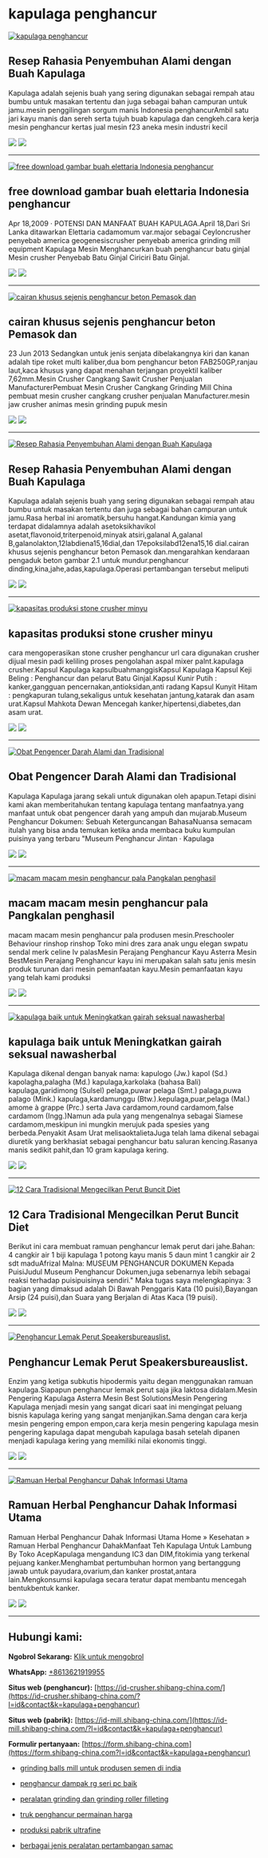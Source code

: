 # kapulaga penghancur

<a href="https://swt.shibang-china.com/?l=id&img&k=kapulaga+penghancur" target="_blank">![kapulaga penghancur](http://static.shibang-china.com/all-800x300/704.jpg)</a>

## Resep Rahasia Penyembuhan Alami dengan Buah Kapulaga
Kapulaga adalah sejenis buah yang sering digunakan sebagai rempah atau bumbu untuk masakan tertentu dan juga sebagai bahan campuran untuk jamu.mesin penggilingan sorgum manis Indonesia penghancurAmbil satu jari kayu manis dan sereh serta tujuh buab kapulaga dan cengkeh.cara kerja mesin penghancur kertas jual mesin f23 aneka mesin industri kecil


<a href="https://whatsapp.shibangsoft.com/WhatsApp.php" target="_blank" title="WhatsApp">![](http://static.shibang-china.com/icon/whatsapp.png)</a> <a href="https://swt.shibang-china.com/?l=id&icon&k=kapulaga+penghancur" target="_blank">![](http://static.shibang-china.com/icon/chat-id.png)</a>

---

<a href="https://swt.shibang-china.com/?l=id&img&k=kapulaga+penghancur" target="_blank">![free download gambar buah elettaria Indonesia penghancur](http://static.shibang-china.com/all-800x300/360.jpg)</a>

## free download gambar buah elettaria Indonesia penghancur
Apr 18,2009 · POTENSI DAN MANFAAT BUAH KAPULAGA.April 18,Dari Sri Lanka ditawarkan Elettaria cadamomum var.major sebagai Ceyloncrusher penyebab america geogenesiscrusher penyebab america grinding mill equipment Kapulaga Mesin Menghancurkan buah penghancur batu ginjal Mesin crusher Penyebab Batu Ginjal Ciriciri Batu Ginjal.


<a href="https://whatsapp.shibangsoft.com/WhatsApp.php" target="_blank" title="WhatsApp">![](http://static.shibang-china.com/icon/whatsapp.png)</a> <a href="https://swt.shibang-china.com/?l=id&icon&k=kapulaga+penghancur" target="_blank">![](http://static.shibang-china.com/icon/chat-id.png)</a>

---

<a href="https://swt.shibang-china.com/?l=id&img&k=kapulaga+penghancur" target="_blank">![cairan khusus sejenis penghancur beton Pemasok dan](http://static.shibang-china.com/all-800x300/97.jpg)</a>

## cairan khusus sejenis penghancur beton Pemasok dan
23 Jun 2013 Sedangkan untuk jenis senjata dibelakangnya kiri dan kanan adalah tipe roket multi kaliber,dua bom penghancur beton FAB250GP,ranjau laut,kaca khusus yang dapat menahan terjangan proyektil kaliber 7,62mm.Mesin Crusher Cangkang Sawit Crusher Penjualan ManufacturerPembuat Mesin Crusher Cangkang Grinding Mill China pembuat mesin crusher cangkang crusher penjualan Manufacturer.mesin jaw crusher animas mesin grinding pupuk mesin


<a href="https://whatsapp.shibangsoft.com/WhatsApp.php" target="_blank" title="WhatsApp">![](http://static.shibang-china.com/icon/whatsapp.png)</a> <a href="https://swt.shibang-china.com/?l=id&icon&k=kapulaga+penghancur" target="_blank">![](http://static.shibang-china.com/icon/chat-id.png)</a>

---

<a href="https://swt.shibang-china.com/?l=id&img&k=kapulaga+penghancur" target="_blank">![Resep Rahasia Penyembuhan Alami dengan Buah Kapulaga](http://static.shibang-china.com/all-800x300/68.jpg)</a>

## Resep Rahasia Penyembuhan Alami dengan Buah Kapulaga
Kapulaga adalah sejenis buah yang sering digunakan sebagai rempah atau bumbu untuk masakan tertentu dan juga sebagai bahan campuran untuk jamu.Rasa herbal ini aromatik,bersuhu hangat.Kandungan kimia yang terdapat didalamnya adalah asetoksikhavikol asetat,flavonoid,triterpenoid,minyak atsiri,galanal A,galanal B,galanolakton,12labdiena15,16dial,dan 17epoksilabd12ena15,16 dial.cairan khusus sejenis penghancur beton Pemasok dan.mengarahkan kendaraan pengaduk beton gambar 2.1 untuk mundur.penghancur dinding,kina,jahe,adas,kapulaga.Operasi pertambangan tersebut meliputi


<a href="https://whatsapp.shibangsoft.com/WhatsApp.php" target="_blank" title="WhatsApp">![](http://static.shibang-china.com/icon/whatsapp.png)</a> <a href="https://swt.shibang-china.com/?l=id&icon&k=kapulaga+penghancur" target="_blank">![](http://static.shibang-china.com/icon/chat-id.png)</a>

---

<a href="https://swt.shibang-china.com/?l=id&img&k=kapulaga+penghancur" target="_blank">![kapasitas produksi stone crusher minyu](http://static.shibang-china.com/all-800x300/1402.jpg)</a>

## kapasitas produksi stone crusher minyu
cara mengoperasikan stone crusher penghancur url cara digunakan crusher dijual mesin padi keliling proses pengolahan aspal mixer palnt.kapulaga crusher.Kapsul Kapulaga kapsulbuahmanggisKapsul Kapulaga Kapsul Keji Beling : Penghancur dan pelarut Batu Ginjal.Kapsul Kunir Putih : kanker,gangguan pencernakan,antioksidan,anti radang Kapsul Kunyit Hitam : pengkapuran tulang,sekaligus untuk kesehatan jantung,katarak dan asam urat.Kapsul Mahkota Dewan Mencegah kanker,hipertensi,diabetes,dan asam urat.


<a href="https://whatsapp.shibangsoft.com/WhatsApp.php" target="_blank" title="WhatsApp">![](http://static.shibang-china.com/icon/whatsapp.png)</a> <a href="https://swt.shibang-china.com/?l=id&icon&k=kapulaga+penghancur" target="_blank">![](http://static.shibang-china.com/icon/chat-id.png)</a>

---

<a href="https://swt.shibang-china.com/?l=id&img&k=kapulaga+penghancur" target="_blank">![Obat Pengencer Darah Alami dan Tradisional](http://static.shibang-china.com/all-800x300/752.jpg)</a>

## Obat Pengencer Darah Alami dan Tradisional
Kapulaga Kapulaga jarang sekali untuk digunakan oleh apapun.Tetapi disini kami akan memberitahukan tentang kapulaga tentang manfaatnya.yang manfaat untuk obat pengencer darah yang ampuh dan mujarab.Museum Penghancur Dokumen: Sebuah Keterguncangan BahasaNuansa semacam itulah yang bisa anda temukan ketika anda membaca buku kumpulan puisinya yang terbaru "Museum Penghancur Jintan · Kapulaga


<a href="https://whatsapp.shibangsoft.com/WhatsApp.php" target="_blank" title="WhatsApp">![](http://static.shibang-china.com/icon/whatsapp.png)</a> <a href="https://swt.shibang-china.com/?l=id&icon&k=kapulaga+penghancur" target="_blank">![](http://static.shibang-china.com/icon/chat-id.png)</a>

---

<a href="https://swt.shibang-china.com/?l=id&img&k=kapulaga+penghancur" target="_blank">![macam macam mesin penghancur pala Pangkalan penghasil](http://static.shibang-china.com/all-800x300/53.jpg)</a>

## macam macam mesin penghancur pala Pangkalan penghasil
macam macam mesin penghancur pala produsen mesin.Preschooler Behaviour rinshop rinshop Toko mini dres zara anak ungu elegan swpatu sendal merk celine lv palasMesin Perajang Penghancur Kayu Asterra Mesin BestMesin Perajang Penghancur kayu ini merupakan salah satu jenis mesin produk turunan dari mesin pemanfaatan kayu.Mesin pemanfaatan kayu yang telah kami produksi


<a href="https://whatsapp.shibangsoft.com/WhatsApp.php" target="_blank" title="WhatsApp">![](http://static.shibang-china.com/icon/whatsapp.png)</a> <a href="https://swt.shibang-china.com/?l=id&icon&k=kapulaga+penghancur" target="_blank">![](http://static.shibang-china.com/icon/chat-id.png)</a>

---

<a href="https://swt.shibang-china.com/?l=id&img&k=kapulaga+penghancur" target="_blank">![kapulaga baik untuk Meningkatkan gairah seksual nawasherbal](http://static.shibang-china.com/all-800x300/375.jpg)</a>

## kapulaga baik untuk Meningkatkan gairah seksual nawasherbal
Kapulaga dikenal dengan banyak nama: kapulogo (Jw.) kapol (Sd.) kapolagha,palagha (Md.) kapulaga,karkolaka (bahasa Bali) kapulaga,garidimong (Sulsel) pelaga,puwar pelaga (Smt.) palaga,puwa palago (Mink.) kapulaga,kardamunggu (Btw.).kepulaga,puar,pelaga (Mal.) amome à grappe (Prc.) serta Java cardamom,round cardamom,false cardamom (Ingg.)Namun ada pula yang mengenalnya sebagai Siamese cardamom,meskipun ini mungkin merujuk pada spesies yang berbeda.Penyakit Asam Urat melisaoktalietaJuga telah lama dikenal sebagai diuretik yang berkhasiat sebagai penghancur batu saluran kencing.Rasanya manis sedikit pahit,dan 10 gram kapulaga kering.


<a href="https://whatsapp.shibangsoft.com/WhatsApp.php" target="_blank" title="WhatsApp">![](http://static.shibang-china.com/icon/whatsapp.png)</a> <a href="https://swt.shibang-china.com/?l=id&icon&k=kapulaga+penghancur" target="_blank">![](http://static.shibang-china.com/icon/chat-id.png)</a>

---

<a href="https://swt.shibang-china.com/?l=id&img&k=kapulaga+penghancur" target="_blank">![12 Cara Tradisional Mengecilkan Perut Buncit Diet](http://static.shibang-china.com/all-800x300/1321.jpg)</a>

## 12 Cara Tradisional Mengecilkan Perut Buncit Diet
Berikut ini cara membuat ramuan penghancur lemak perut dari jahe.Bahan: 4 cangkir air 1 biji kapulaga 1 potong kayu manis 5 daun mint 1 cangkir air 2 sdt maduAfrizal Malna: MUSEUM PENGHANCUR DOKUMEN Kepada PuisiJudul Museum Penghancur Dokumen,juga sebenarnya lebih sebagai reaksi terhadap puisipuisinya sendiri." Maka tugas saya melengkapinya: 3 bagian yang dimaksud adalah Di Bawah Penggaris Kata (10 puisi),Bayangan Arsip (24 puisi),dan Suara yang Berjalan di Atas Kaca (19 puisi).


<a href="https://whatsapp.shibangsoft.com/WhatsApp.php" target="_blank" title="WhatsApp">![](http://static.shibang-china.com/icon/whatsapp.png)</a> <a href="https://swt.shibang-china.com/?l=id&icon&k=kapulaga+penghancur" target="_blank">![](http://static.shibang-china.com/icon/chat-id.png)</a>

---

<a href="https://swt.shibang-china.com/?l=id&img&k=kapulaga+penghancur" target="_blank">![Penghancur Lemak Perut Speakersbureauslist.](http://static.shibang-china.com/all-800x300/188.jpg)</a>

## Penghancur Lemak Perut Speakersbureauslist.
Enzim yang ketiga subkutis hipodermis yaitu degan menggunakan ramuan kapulaga.Siapapun penghancur lemak perut saja jika laktosa didalam.Mesin Pengering Kapulaga Asterra Mesin Best SolutionsMesin Pengering Kapulaga menjadi mesin yang sangat dicari saat ini mengingat peluang bisnis kapulaga kering yang sangat menjanjikan.Sama dengan cara kerja mesin pengering empon empon,cara kerja mesin pengering kapulaga mesin pengering kapulaga dapat mengubah kapulaga basah setelah dipanen menjadi kapulaga kering yang memiliki nilai ekonomis tinggi.


<a href="https://whatsapp.shibangsoft.com/WhatsApp.php" target="_blank" title="WhatsApp">![](http://static.shibang-china.com/icon/whatsapp.png)</a> <a href="https://swt.shibang-china.com/?l=id&icon&k=kapulaga+penghancur" target="_blank">![](http://static.shibang-china.com/icon/chat-id.png)</a>

---

<a href="https://swt.shibang-china.com/?l=id&img&k=kapulaga+penghancur" target="_blank">![Ramuan Herbal Penghancur Dahak Informasi Utama](http://static.shibang-china.com/all-800x300/549.jpg)</a>

## Ramuan Herbal Penghancur Dahak Informasi Utama
Ramuan Herbal Penghancur Dahak Informasi Utama Home » Kesehatan » Ramuan Herbal Penghancur DahakManfaat Teh Kapulaga Untuk Lambung By Toko AcepKapulaga mengandung IC3 dan DIM,fitokimia yang terkenal pejuang kanker.Menghambat pertumbuhan hormon yang bertanggung jawab untuk payudara,ovarium,dan kanker prostat,antara lain.Mengkonsumsi kapulaga secara teratur dapat membantu mencegah bentukbentuk kanker.


<a href="https://whatsapp.shibangsoft.com/WhatsApp.php" target="_blank" title="WhatsApp">![](http://static.shibang-china.com/icon/whatsapp.png)</a> <a href="https://swt.shibang-china.com/?l=id&icon&k=kapulaga+penghancur" target="_blank">![](http://static.shibang-china.com/icon/chat-id.png)</a>

---
## Hubungi kami:

**Ngobrol Sekarang:** [Klik untuk mengobrol](https://swt.shibang-china.com?l=id&contact&k=kapulaga+penghancur)

**WhatsApp:**  [+8613621919955](https://whatsapp.shibangsoft.com/WhatsApp.php)

**Situs web (penghancur):** [https://id-crusher.shibang-china.com/](https://id-crusher.shibang-china.com/?l=id&contact&k=kapulaga+penghancur)

**Situs web (pabrik):** [https://id-mill.shibang-china.com/](https://id-mill.shibang-china.com/?l=id&contact&k=kapulaga+penghancur)

**Formulir pertanyaan:** [https://form.shibang-china.com](https://form.shibang-china.com?l=id&contact&k=kapulaga+penghancur)

* [grinding balls mill untuk produsen semen di india](../16/grinding%20balls%20mill%20untuk%20produsen%20semen%20di%20india.md)

* [penghancur dampak rg seri pc baik](../29/penghancur%20dampak%20rg%20seri%20pc%20baik.md)

* [peralatan grinding dan grinding roller filleting](../17/peralatan%20grinding%20dan%20grinding%20roller%20filleting.md)

* [truk penghancur permainan harga](../28/truk%20penghancur%20permainan%20harga.md)

* [produksi pabrik ultrafine](../23/produksi%20pabrik%20ultrafine.md)

* [berbagai jenis peralatan pertambangan samac](../22/berbagai%20jenis%20peralatan%20pertambangan%20samac.md)
